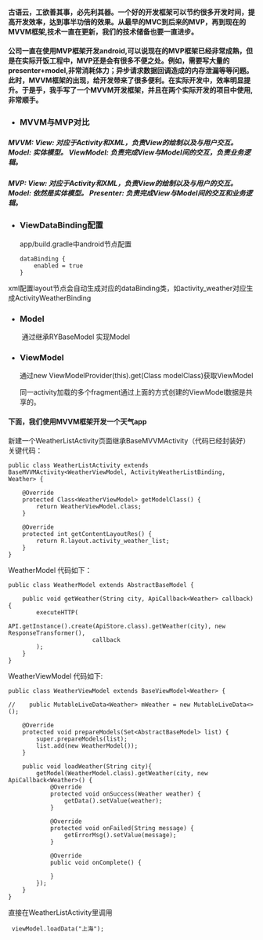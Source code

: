#### 古语云，工欲善其事，必先利其器。一个好的开发框架可以节约很多开发时间，提高开发效率，达到事半功倍的效果。从最早的MVC到后来的MVP，再到现在的MVVM框架,技术一直在更新，我们的技术储备也要一直进步。


#### 公司一直在使用MVP框架开发android,可以说现在的MVP框架已经非常成熟，但是在实际开饭工程中，MVP还是会有很多不便之处。例如，需要写大量的presenter+model,非常消耗体力；异步请求数据回调造成的内存泄漏等等问题。此时，MVVM框架的出现，给开发带来了很多便利。在实际开发中，效率明显提升。于是乎，我手写了一个MVVM开发框架，并且在两个实际开发的项目中使用,非常顺手。


- ### MVVM与MVP对比

##### MVVM:   View: 对应于Activity和XML，负责View的绘制以及与用户交互。 Model: 实体模型。 ViewModel: 负责完成View与Model间的交互，负责业务逻辑。

##### MVP: View: 对应于Activity和XML，负责View的绘制以及与用户的交互。 Model: 依然是实体模型。 Presenter: 负责完成View与Model间的交互和业务逻辑。

- ### ViewDataBinding配置
  app/build.gradle中android节点配置


  ```
  dataBinding {
      enabled = true
  }
  ```
  
xml配置layout节点会自动生成对应的dataBinding类，如activity_weather对应生成ActivityWeatherBinding

- ### Model

  ​    通过继承RYBaseModel 实现Model

- ### ViewModel

   通过new ViewModelProvider(this).get(Class<T> modelClass)获取ViewModel

  同一activity加载的多个fragment通过上面的方式创建的ViewModel数据是共享的。
  
#### 下面，我们使用MVVM框架开发一个天气app
新建一个WeatherListActivity页面继承BaseMVVMActivity（代码已经封装好）关键代码：
```
public class WeatherListActivity extends BaseMVVMActivity<WeatherViewModel, ActivityWeatherListBinding, Weather> {

    @Override
    protected Class<WeatherViewModel> getModelClass() {
        return WeatherViewModel.class;
    }

    @Override
    protected int getContentLayoutRes() {
        return R.layout.activity_weather_list;
    }
}    
```
WeatherModel 代码如下：
```
public class WeatherModel extends AbstractBaseModel {

    public void getWeather(String city, ApiCallback<Weather> callback) {
        executeHTTP(
                API.getInstance().create(ApiStore.class).getWeather(city), new ResponseTransformer(),
                        callback
        );
    }
}
```
WeatherViewModel 代码如下:
```
public class WeatherViewModel extends BaseViewModel<Weather> {

//    public MutableLiveData<Weather> mWeather = new MutableLiveData<>();

    @Override
    protected void prepareModels(Set<AbstractBaseModel> list) {
        super.prepareModels(list);
        list.add(new WeatherModel());
    }

    public void loadWeather(String city){
        getModel(WeatherModel.class).getWeather(city, new ApiCallback<Weather>() {
            @Override
            protected void onSuccess(Weather weather) {
                getData().setValue(weather);
            }

            @Override
            protected void onFailed(String message) {
                getErrorMsg().setValue(message);
            }

            @Override
            public void onComplete() {

            }
        });
    }
}
```
直接在WeatherListActivity里调用 
```
 viewModel.loadData("上海");
```


